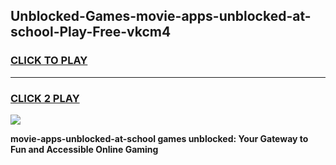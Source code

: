 
## Unblocked-Games-movie-apps-unblocked-at-school-Play-Free-vkcm4
<h3>
<a href="https://premium76.site?title=movie-apps-unblocked-at-school&ref=23A">CLICK TO PLAY</a></h3>
<hr>

<h3>
<a href="https://premium76.site?title=movie-apps-unblocked-at-school&ref=23A">CLICK 2 PLAY</a>
  
</h3>

<a href="https://premium76.site?title=movie-apps-unblocked-at-school&ref=23A"><img src="https://clearcache.store/games.png"></a>


**movie-apps-unblocked-at-school games unblocked: Your Gateway to Fun and Accessible Online Gaming**
